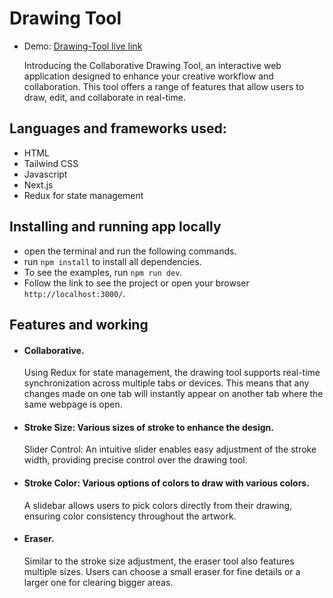 # Drawing Tool

- Demo: [Drawing-Tool live link](drawing-tool-seven.vercel.app)

  Introducing the Collaborative Drawing Tool, an interactive web application designed to enhance your creative workflow and collaboration. This tool offers a range of features that allow users to draw, edit, and collaborate in real-time.
## Languages and frameworks used:

- HTML
- Tailwind CSS
- Javascript
- Next.js
- Redux for state management

## Installing and running app locally

- open the terminal and run the following commands.
- run `npm install` to install all dependencies.
- To see the examples, run `npm run dev`.
- Follow the link to see the project or open your browser `http://localhost:3000/`.

## Features and working

- #### Collaborative.

  Using Redux for state management, the drawing tool supports real-time synchronization across multiple tabs or devices. This means that any changes made on one tab will instantly appear on another tab where the same webpage is open.

- #### Stroke Size: Various sizes of stroke to enhance the design.

  Slider Control: An intuitive slider enables easy adjustment of the stroke width, providing precise control over the drawing tool.

- #### Stroke Color: Various options of colors to draw with various colors.

  A slidebar allows users to pick colors directly from their drawing, ensuring color consistency throughout the artwork.

- #### Eraser.

   Similar to the stroke size adjustment, the eraser tool also features multiple sizes. Users can choose a small eraser for fine details or a larger one for clearing bigger areas.
